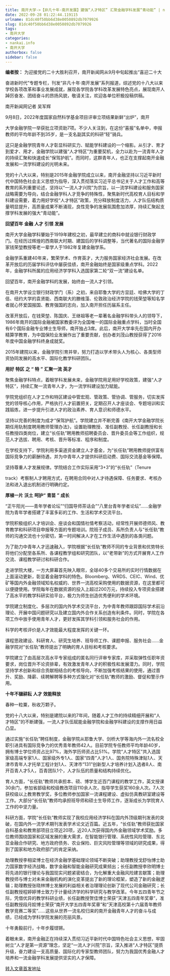 ```yaml
---
title: 南开大学->【非凡十年·南开发展】建强“人才特区” 汇聚金融学科发展“青动能” | nankai.info
date: 2022-09-28 01:22:44.119115
urlname: 81dc40f50bb6d38e0050892db7079926
slug: 81dc40f50bb6d38e0050892db7079926
tags: 
- 南开大学
categories:
- nankai.info
- 南开大学
authorbox: false
sidebar: false
---
```

**编者按：** 为迎接党的二十大胜利召开，南开新闻网从9月中旬起推出“喜迎二十大

奋进新时代”专题专栏，刊发“非凡十年·南开发展”系列报道，综述党的十八大以来学校各项改革和事业发展成就，展现各学院各学科改革发展特色亮点，展现南开人踔厉奋发、团结奋斗的昂扬风貌，敬请关注，欢迎各单位积极投稿供稿。

南开新闻网记者 吴军辉

9月8日，2022年度国家自然科学基金项目评审立项结果新鲜“出炉”，南开
<!--more-->
大学金融学院一举获批立项资助7项。不少人关注到，在这份“喜报”名单中，申报教师的平均年龄不到35岁，是一支名副其实的科研“轻”骑兵。

这只是金融学院青年人才彰显科研实力、赋能学科建设的一个缩影。从引才、育才到爱才、用才，金融学院以建强“人才特区”为重要契机，全力以赴为一流青年人才的持续汇聚和快速成长“保驾护航”。而同时，这群青年人，也正在支撑起南开金融发展和一流学科建设的光明未来。

党的十八大以来，特别是2015年金融学院成立以来，南开金融坚持以习近平新时代中国特色社会主义思想为指导，深入贯彻落实习近平总书记关于人才工作和高等教育的系列重要论述，坚持以“一流人才兴院”为宗旨，以一流学科建设和服务国家战略需要为导向，结合金融学科人才竞争的特殊性，聚焦新时代高校育人目标和学科建设需要，着力用好学校“人才特区”政策，充分释放制度活力，人才队伍结构质量明显提升，高质量成果不断涌现，良性竞争的发展氛围愈加浓厚，持续汇聚起支撑学科发展的强大“青动能”。

**回望百年** **金融** **人才** **引领** **发展**

南开大学金融学科肇始于1919年建校之初，最早建立的商科中就设银行财政学门。在经历过辉煌的西南联大时期、建国后的学科调整等，当代著名的国际金融学家钱荣堃教授等老一辈学人于1982年复建金融学系。

金融学系重建40年来，繁荣学术、作育英才，大力服务国家经济社会发展。在改革开放后的历届学科评估中屡获佳绩，南开金融始终是国家级重点学科。2022年，金融学科所属的应用经济学学科入选国家第二轮“双一流”建设名单。

回望百年，南开金融学科的发展，始终由一流人才引领。

在南开大学设立银行财政学门（系）之初，来自耶鲁大学的方显廷、哈佛大学的丁佶、纽约大学的袁贤能、西南联大的滕维藻、伦敦政治经济学院的钱荣堃等知名学者就心怀爱国报国、教育强国的志向，加入南开担任历届系主任。

改革开放后，在钱荣堃、陈国庆、王继祖等老一辈著名金融学科带头人的领导下，1986年南开的国际金融被国家教委评为全国唯一的国际金融重点学科，当时全国有6个国际金融专业博士生导师，南开独占3席。此后，南开大学率先在国内开办精算学教育，为中国保险业发展作出了重要贡献，创办者刘茂山教授获得了2016年度中国金融学科终身成就奖。

2015年建院以来，金融学院引育并举，努力打造以学术带头人为核心、各类型师资协同发展的高水平、国际化教学科研团队。

**用好** **特区** **之** **“** **特** **”** **汇聚一流** **英才**

聚焦金融学科特点，着眼学科发展未来，金融学院用足用好学校政策，建强“人才特区”，持续汇聚一流青年人才，为一流学科建设加力赋能。

学院党组织在人才工作和特区建设中管宏观、管政策、管协调、管服务，切实发挥党的领导核心作用，严格执行人才前置把关，定期召开人才座谈会、专题培训和实践锻炼，进一步提升引进人才的政治素养、育人意识和师德水平。

坚持以完善的制度为成才“保驾护航”。学院建立并不断完善《南开大学金融学院长期任用轨制度聘用教师管理办法》，设置助理教授、准任副教授、长任副教授和长任教授四类岗位，建立“长任轨”聘用教师招聘委员会、晋升委员会等工作组织，规范人才选拔、聘用、考核、晋升等标准、程序和制度。

在学校支持下，学院利用多渠道资金建立人才基金，为“长任轨”聘用教师提供富有国际竞争力的薪酬待遇，并为中青年人才提供科研启动费、国际交流基金等保障。

坚持尊重人才发展规律。学院结合工作实际采用“3+3”的“长任轨”（Tenure

track）考察制人才聘用方式，在聘用合同中对人才待遇保障、任务要求、考核办法和进入退出机制进行明确约定。

**厚植一片** **沃土** **呵护“** **青苗** **”** **成长**

“正午阳光——青年学者论坛”“归国导师茶话会”“八里台青年学者论坛”……金融学院为青年学者搭建了丰富多彩的工作、生活和学术交流平台。

学院积极组织人才培训会、座谈会和国情社情考察活动，经常性开展师德师风、教育教学和科研项目申报等方面的专题培训。院班子成员、系所负责人与“长任轨”教师的沟通交流也十分密切，第一时间解决人才在工作生活中遇到的各类问题。

为了助力中青年人才迅速融入，学院根据“长任轨”教师不同的专业背景和优势特长将他们分配至各系所、各课程教学组和研究团队，以“老带新”的方式开展育人工作交流、课程教学研讨和科研合作。

走进学院大楼，一方大屏幕首先映入眼帘，全球40多个交易所的实时行情数据在上面滚动更新，彰显着金融学科的特色。Bloomberg、WRDS、CEIC、Wind、优矿等国内外金融领域知名权威的、世界一流高校采购使用的数据资源，在这里都可以便捷使用。学院每年在数据资源的投入上超过200万元，持续投入专项资金搭建了高水平的教学科研实验平台，极力为师生创造优秀便利的学术环境。

学院建立制度化、多层次的国内外学术交流平台，为中青年教师跟踪国际学术前沿理论、开展中国问题研究以及建立国内外合作关系创造有利条件。同时，学院在各项工作中放手使用青年人才，更好发挥其学科引领和服务社会的作用。

科学的考核评价是人才效能最大程度发挥的关键一环。

课程思政建设、科研育人、研究生培养、班导师工作、课题申报、服务社会……金融学院对“长任轨”教师提出了明确的育人目标和考核要求。

学院建立了由高层次高水平专家组成的匿名同行评审专家库，并采取弹性任职年资要求，岗位晋升不论资排辈，有效激发青年人才的积极性和发展潜力。同时，学院坚持学术创新和综合贡献相结合的考核导向，不断加强考核结果的使用，通过晋升、奖励、降薪、续聘解聘等多种方式强化对“长任轨”教师的激励、督促和警示作用。

**十年不辍耕耘** **人才** **效能释放**

春种一粒粟，秋收万颗子。

党的十八大以来，特别是建院以来的7年间，随着人才工作的持续精细开展和“人才特区”的不断建强，一流人才队伍赋能金融学院和金融学科建设的支撑作用日益凸显。

通过实施“长任轨”聘任制度，金融学院从耶鲁大学、剑桥大学等海内外一流名校全职引进具有国际竞争力的优秀青年教师42人。目前学院专任教师平均年龄40岁，拥有博士学位师资占比97%，海外学历师资占比51%。学院“人才特区”共入选国家级高端专家1人、国家级外专1人、国家“四青”人才1人、国务院特殊津贴1人、天津市青年人才托举工程计划1人、天津市“131”创新型人才培养计划入选者8人、南开百青人才5人，百青团队1个，人才队伍的质量和结构持续优化。

育人方面，“长任轨”教师共承担本、硕、博学生近百门课程的教学工作，英文授课30余门，参加省部级和校级教改项目110余人次，指导学生获奖160余人次。7人次获校级以上教育教学奖，多位教师参加国家一流课程建设、虚拟仿真教研室建设等工作。大部分“长任轨”教师均承担班导师和硕士生导师工作，逐渐成长为学院育人工作的中坚力量。

科研方面，学院“长任轨”教师实现了我校应用经济学科在国内外顶级期刊发表的突破，在国内外一流学术期刊发表学术论文近百篇。近五年，“长任轨”教师获批国家自科基金和教育部项目立项近20项，近20人次获得国内外金融领域学术奖励。多位教师围绕国家和区域发展的重大需求，在智能银行管理、系统性风险管理、东北亚金融合作研究、地方政府债务、农业保险、巨灾风险管理等领域的研究成果，得到了国家和地方政府部门的肯定采纳。

助理教授李相梁博士在经济金融学基础理论领域不断突破；助理教授戈舒怡博士助力国家数字经济战略，数字金融和智能金融研究成果频出；长任副教授李欣明博士将先进的银行理论与我国现实问题紧密结合，为化解重大金融风险建言献策；助理教授师与博士对未来金融机构的演化变革提出了新的理论框架，塑造了新的金融逻辑；助理教授张晓林博士发展的利益相关者治理理论创新了现代公司金融研究；长任副教授程婷婷博士致力于计量经济学的科学研究与教学改革。今年五四青年节之际，凭借优异的教学科研业绩，长任副教授贺佳博士荣获“天津五四青年奖章”，准任副教授段月姣博士荣获“南开大学五四青年奖章”和“天津高校第十六届青年教师教学竞赛二等奖”……这些从世界一流名校归来的南开金融青年人才的奋斗与成绩，已经成为学科学院发展的亮丽风景。

十年勇毅前行，十年步履铿锵。

着眼未来，南开金融正在持续深入贯彻习近平新时代中国特色社会主义思想，牢固树立“人才是第一资源”理念，坚定“一流人才兴院”宗旨，深入推进“人才特区”提质升级，奋力建设一支高质量、国际化的专家型教师团队，努力为我国优秀金融人才培养和一流金融学科发展提供坚实的人才保障。



[转入文章首发地址](http://news.nankai.edu.cn/ywsd/system/2022/09/25/030052936.shtml)